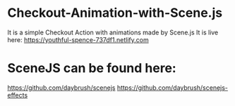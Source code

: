 # Checkout-Animation-with-Scene.js
It is a simple Checkout Action with animations made by Scene.js
It is live here: https://youthful-spence-737df1.netlify.com

# SceneJS can be found here:
https://github.com/daybrush/scenejs
https://github.com/daybrush/scenejs-effects
